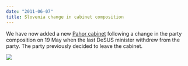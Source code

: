 ```yaml
---
date: "2011-06-07"
title: Slovenia change in cabinet composition
---
```


We have now added a new [Pahor cabinet](http://dev.parlgov.org/data/svn/cabinet-party/2011-05-19/) following a change in the party composition on 19 May when the last DeSUS minister withdrew from the party. The party previously decided to leave the cabinet.

![](/images/parliament-scotland.jpg)
